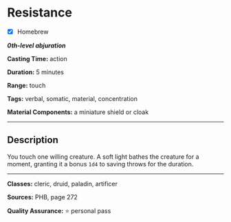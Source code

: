 # Resistance

- [x] Homebrew

***0th-level abjuration***

**Casting Time:** action

**Duration:** 5 minutes

**Range:** touch

**Tags:** verbal, somatic, material, concentration

**Material Components:** a miniature shield or cloak

---

## Description
You touch one willing creature.
A soft light bathes the creature for a moment, granting it a bonus `1d4` to saving throws for the duration.

---

**Classes:** cleric, druid, paladin, artificer

**Sources:** PHB, page 272

**Quality Assurance:** :star: personal pass
